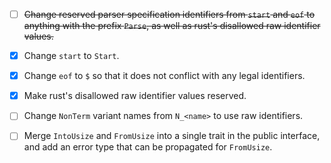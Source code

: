 
- [ ] ~~Change reserved parser specification identifiers from `start` and `eof` to
anything with the prefix `Parse`, as well as rust's disallowed raw identifier values.~~

- [x] Change `start` to `Start`.

- [x] Change `eof` to `$` so that it does not conflict with any legal identifiers.

- [x] Make rust's disallowed raw identifier values reserved.

- [ ] Change `NonTerm` variant names from `N_<name>` to use raw identifiers.

- [ ] Merge `IntoUsize` and `FromUsize` into a single trait in the public interface, and
add an error type that can be propagated for `FromUsize`.
